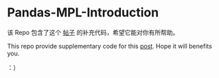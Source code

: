 # Pandas-MPL-Introduction

该 Repo 包含了这个 [帖子](https://www.szj.io/2018/06/pd-mpl-intro/) 的补充代码，希望它能对你有所帮助。

This repo provide supplementary code for this [post](https://www.szj.io/2018/06/pd-mpl-intro/). Hope it will benefits you. 

：）
